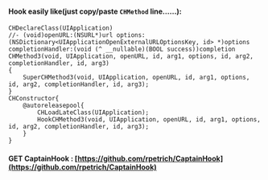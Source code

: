 #### Hook easily like(just copy/paste `CHMethod` line......):

```
CHDeclareClass(UIApplication)
//- (void)openURL:(NSURL*)url options:(NSDictionary<UIApplicationOpenExternalURLOptionsKey, id> *)options completionHandler:(void (^ __nullable)(BOOL success))completion
CHMethod3(void, UIApplication, openURL, id, arg1, options, id, arg2, completionHandler, id, arg3)
{
    SuperCHMethod3(void, UIApplication, openURL, id, arg1, options, id, arg2, completionHandler, id, arg3);
}
CHConstructor{
    @autoreleasepool{
        CHLoadLateClass(UIApplication);
        HookCHMethod3(void, UIApplication, openURL, id, arg1, options, id, arg2, completionHandler, id, arg3);
    }
}
```

#### GET CaptainHook : [https://github.com/rpetrich/CaptainHook](https://github.com/rpetrich/CaptainHook)

